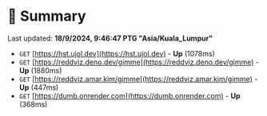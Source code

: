 # 📖 Summary
Last updated: **18/9/2024, 9:46:47 PTG "Asia/Kuala_Lumpur"**

- `GET` [https://hst.ujol.dev](https://hst.ujol.dev) - **Up** (1078ms)
- `GET` [https://reddviz.deno.dev/gimme](https://reddviz.deno.dev/gimme) - **Up** (1880ms)
- `GET` [https://reddviz.amar.kim/gimme](https://reddviz.amar.kim/gimme) - **Up** (447ms)
- `GET` [https://dumb.onrender.com](https://dumb.onrender.com) - **Up** (368ms)
